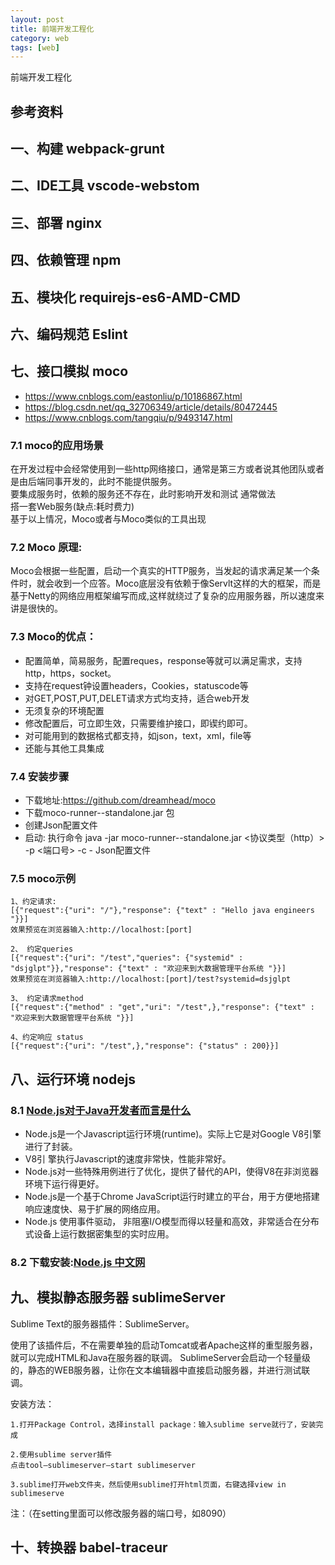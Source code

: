 ```yaml
---
layout: post
title: 前端开发工程化
category: web
tags: [web]
---
```


前端开发工程化

## 参考资料

## 一、构建 webpack-grunt

## 二、IDE工具 vscode-webstom

## 三、部署 nginx

## 四、依赖管理 npm

## 五、模块化 requirejs-es6-AMD-CMD

## 六、编码规范 Eslint

## 七、接口模拟 moco
- https://www.cnblogs.com/eastonliu/p/10186867.html  
- https://blog.csdn.net/qq_32706349/article/details/80472445  
- https://www.cnblogs.com/tangqiu/p/9493147.html  

### 7.1 moco的应用场景
在开发过程中会经常使用到一些http网络接口，通常是第三方或者说其他团队或者是由后端同事开发的，此时不能提供服务。  
要集成服务时，依赖的服务还不存在，此时影响开发和测试
通常做法  
搭一套Web服务(缺点:耗时费力)  
基于以上情况，Moco或者与Moco类似的工具出现  

### 7.2 Moco 原理:
Moco会根据一些配置，启动一个真实的HTTP服务，当发起的请求满足某一个条件时，就会收到一个应答。Moco底层没有依赖于像Servlt这样的大的框架，而是基于Netty的网络应用框架编写而成,这样就绕过了复杂的应用服务器，所以速度来讲是很快的。  

### 7.3 Moco的优点：  
- 配置简单，简易服务，配置reques，response等就可以满足需求，支持http，https，socket。
- 支持在request钟设置headers，Cookies，statuscode等  
- 对GET,POST,PUT,DELET请求方式均支持，适合web开发  
- 无须复杂的环境配置  
- 修改配置后，可立即生效，只需要维护接口，即锲约即可。  
- 对可能用到的数据格式都支持，如json，text，xml，file等  
- 还能与其他工具集成

### 7.4 安装步骤
- 下载地址:https://github.com/dreamhead/moco
- 下载moco-runner--standalone.jar 包
- 创建Json配置文件
- 启动: 执行命令 java -jar moco-runner--standalone.jar <协议类型（http）> -p <端口号> -c - Json配置文件

### 7.5 moco示例
```
1、约定请求:
[{"request":{"uri": "/"},"response": {"text" : "Hello java engineers "}}]
效果预览在浏览器输入:http://localhost:[port]

2、 约定queries
[{"request":{"uri": "/test","queries": {"systemid" : "dsjglpt"}},"response": {"text" : "欢迎来到大数据管理平台系统 "}}]
效果预览在浏览器输入:http://localhost:[port]/test?systemid=dsjglpt

3、 约定请求method
[{"request":{"method" : "get","uri": "/test",},"response": {"text" : "欢迎来到大数据管理平台系统 "}}]

4、约定响应 status
[{"request":{"uri": "/test",},"response": {"status" : 200}}]
```

## 八、运行环境 nodejs
### 8.1 [Node.js对于Java开发者而言是什么](https://www.smsyun.cc/Index/News/main/id/2239.html)
- Node.js是一个Javascript运行环境(runtime)。实际上它是对Google V8引擎进行了封装。      
- V8引 擎执行Javascript的速度非常快，性能非常好。      
- Node.js对一些特殊用例进行了优化，提供了替代的API，使得V8在非浏览器环境下运行得更好。    
- Node.js是一个基于Chrome JavaScript运行时建立的平台，用于方便地搭建响应速度快、易于扩展的网络应用。    
- Node.js 使用事件驱动， 非阻塞I/O模型而得以轻量和高效，非常适合在分布式设备上运行数据密集型的实时应用。    
 
### 8.2 下载安装:[Node.js 中文网](http://nodejs.cn/)

## 九、模拟静态服务器 sublimeServer
Sublime Text的服务器插件：SublimeServer。
  
使用了该插件后，不在需要单独的启动Tomcat或者Apache这样的重型服务器，就可以完成HTML和Java在服务器的联调。
SublimeServer会启动一个轻量级的，静态的WEB服务器，让你在文本编辑器中直接启动服务器，并进行测试联调。

安装方法：  
``` 
1.打开Package Control，选择install package：输入sublime serve就行了，安装完成

2.使用sublime server插件  
点击tool–sublimeserver–start sublimeserver
 
3.sublime打开web文件夹，然后使用sublime打开html页面，右键选择view in sublimeserve
```

注：（在setting里面可以修改服务器的端口号，如8090） 

## 十、转换器 babel-traceur










